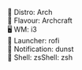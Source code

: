 🐧 Distro: Arch   
🌟 Flavour: Archcraft   
🖥️ WM: i3   
🚀 Launcher: rofi   
🔔 Notification: dunst   
🐚 Shell: zsShell: zsh   

